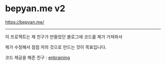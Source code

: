 # bepyan.me v2

https://bepyan.me/

______________________

이 프로젝트는 제 친구가 만들었던 블로그에 코드를 제가 가져와서

제가 수정해서 점점 저의 것으로 만드는 것이 목표입니다.

코드 제공을 해준 친구 : [enbraining](https://github.com/enbraining "target=blank")

